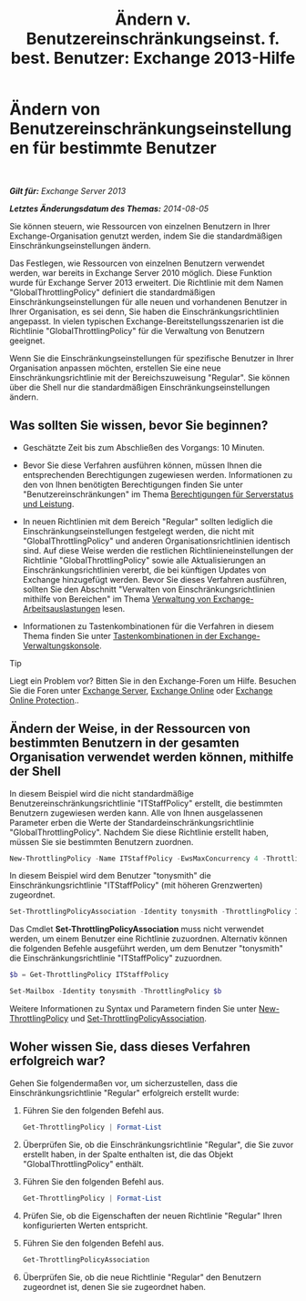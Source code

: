 ﻿---
title: 'Ändern v. Benutzereinschränkungseinst. f. best. Benutzer: Exchange 2013-Hilfe'
TOCTitle: Ändern von Benutzereinschränkungseinstellungen für bestimmte Benutzer
ms:assetid: c5f834d6-189d-485e-9800-5e0066815ecf
ms:mtpsurl: https://technet.microsoft.com/de-de/library/JJ863577(v=EXCHG.150)
ms:contentKeyID: 50554904
ms.date: 04/24/2018
mtps_version: v=EXCHG.150
ms.translationtype: HT
---

# Ändern von Benutzereinschränkungseinstellungen für bestimmte Benutzer

 

_**Gilt für:** Exchange Server 2013_

_**Letztes Änderungsdatum des Themas:** 2014-08-05_

Sie können steuern, wie Ressourcen von einzelnen Benutzern in Ihrer Exchange-Organisation genutzt werden, indem Sie die standardmäßigen Einschränkungseinstellungen ändern.

Das Festlegen, wie Ressourcen von einzelnen Benutzern verwendet werden, war bereits in Exchange Server 2010 möglich. Diese Funktion wurde für Exchange Server 2013 erweitert. Die Richtlinie mit dem Namen "GlobalThrottlingPolicy" definiert die standardmäßigen Einschränkungseinstellungen für alle neuen und vorhandenen Benutzer in Ihrer Organisation, es sei denn, Sie haben die Einschränkungsrichtlinien angepasst. In vielen typischen Exchange-Bereitstellungsszenarien ist die Richtlinie "GlobalThrottlingPolicy" für die Verwaltung von Benutzern geeignet.

Wenn Sie die Einschränkungseinstellungen für spezifische Benutzer in Ihrer Organisation anpassen möchten, erstellen Sie eine neue Einschränkungsrichtlinie mit der Bereichszuweisung "Regular". Sie können über die Shell nur die standardmäßigen Einschränkungseinstellungen ändern.

## Was sollten Sie wissen, bevor Sie beginnen?

  - Geschätzte Zeit bis zum Abschließen des Vorgangs: 10 Minuten.

  - Bevor Sie diese Verfahren ausführen können, müssen Ihnen die entsprechenden Berechtigungen zugewiesen werden. Informationen zu den von Ihnen benötigten Berechtigungen finden Sie unter "Benutzereinschränkungen" im Thema [Berechtigungen für Serverstatus und Leistung](server-health-and-performance-permissions-exchange-2013-help.md).

  - In neuen Richtlinien mit dem Bereich "Regular" sollten lediglich die Einschränkungseinstellungen festgelegt werden, die nicht mit "GlobalThrottlingPolicy" und anderen Organisationsrichtlinien identisch sind. Auf diese Weise werden die restlichen Richtlinieneinstellungen der Richtlinie "GlobalThrottlingPolicy" sowie alle Aktualisierungen an Einschränkungsrichtlinien vererbt, die bei künftigen Updates von Exchange hinzugefügt werden. Bevor Sie dieses Verfahren ausführen, sollten Sie den Abschnitt "Verwalten von Einschränkungsrichtlinien mithilfe von Bereichen" im Thema [Verwaltung von Exchange-Arbeitsauslastungen](exchange-workload-management-exchange-2013-help.md) lesen.

  - Informationen zu Tastenkombinationen für die Verfahren in diesem Thema finden Sie unter [Tastenkombinationen in der Exchange-Verwaltungskonsole](keyboard-shortcuts-in-the-exchange-admin-center-exchange-online-protection-help.md).


> [!TIP]
> Liegt ein Problem vor? Bitten Sie in den Exchange-Foren um Hilfe. Besuchen Sie die Foren unter <A href="https://go.microsoft.com/fwlink/p/?linkid=60612">Exchange Server</A>, <A href="https://go.microsoft.com/fwlink/p/?linkid=267542">Exchange Online</A> oder <A href="https://go.microsoft.com/fwlink/p/?linkid=285351">Exchange Online Protection</A>..



## Ändern der Weise, in der Ressourcen von bestimmten Benutzern in der gesamten Organisation verwendet werden können, mithilfe der Shell

In diesem Beispiel wird die nicht standardmäßige Benutzereinschränkungsrichtlinie "ITStaffPolicy" erstellt, die bestimmten Benutzern zugewiesen werden kann. Alle von Ihnen ausgelassenen Parameter erben die Werte der Standardeinschränkungsrichtlinie "GlobalThrottlingPolicy". Nachdem Sie diese Richtlinie erstellt haben, müssen Sie sie bestimmten Benutzern zuordnen.

```powershell
New-ThrottlingPolicy -Name ITStaffPolicy -EwsMaxConcurrency 4 -ThrottlingPolicyScope Regular
```

In diesem Beispiel wird dem Benutzer "tonysmith" die Einschränkungsrichtlinie "ITStaffPolicy" (mit höheren Grenzwerten) zugeordnet.

```powershell
Set-ThrottlingPolicyAssociation -Identity tonysmith -ThrottlingPolicy ITStaffPolicy
```

Das Cmdlet **Set-ThrottlingPolicyAssociation** muss nicht verwendet werden, um einem Benutzer eine Richtlinie zuzuordnen. Alternativ können die folgenden Befehle ausgeführt werden, um dem Benutzer "tonysmith" die Einschränkungsrichtlinie "ITStaffPolicy" zuzuordnen.

```powershell
$b = Get-ThrottlingPolicy ITStaffPolicy
```

```powershell
Set-Mailbox -Identity tonysmith -ThrottlingPolicy $b
```

Weitere Informationen zu Syntax und Parametern finden Sie unter [New-ThrottlingPolicy](https://technet.microsoft.com/de-de/library/dd351045\(v=exchg.150\)) und [Set-ThrottlingPolicyAssociation](https://technet.microsoft.com/de-de/library/ff459231\(v=exchg.150\)).

## Woher wissen Sie, dass dieses Verfahren erfolgreich war?

Gehen Sie folgendermaßen vor, um sicherzustellen, dass die Einschränkungsrichtlinie "Regular" erfolgreich erstellt wurde:

1.  Führen Sie den folgenden Befehl aus.
    
    ```powershell
    Get-ThrottlingPolicy | Format-List
    ```

2.  Überprüfen Sie, ob die Einschränkungsrichtlinie "Regular", die Sie zuvor erstellt haben, in der Spalte enthalten ist, die das Objekt "GlobalThrottlingPolicy" enthält.

3.  Führen Sie den folgenden Befehl aus.
    
    ```powershell
    Get-ThrottlingPolicy | Format-List
    ```

4.  Prüfen Sie, ob die Eigenschaften der neuen Richtlinie "Regular" Ihren konfigurierten Werten entspricht.

5.  Führen Sie den folgenden Befehl aus.
    
    ```powershell
    Get-ThrottlingPolicyAssociation
    ```

6.  Überprüfen Sie, ob die neue Richtlinie "Regular" den Benutzern zugeordnet ist, denen Sie sie zugeordnet haben.